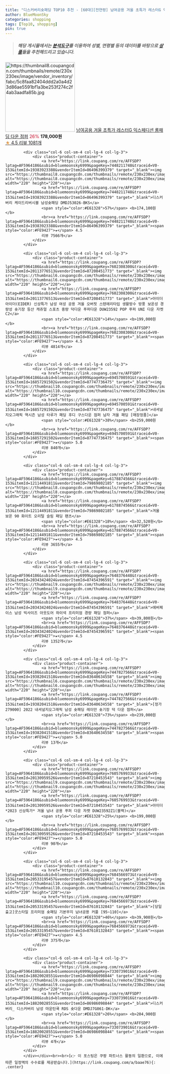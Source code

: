 ```yaml
---
title: "디스커버리숏패딩 TOP10 추천 - [60대][전연령] 남여공용 겨울 초특가 레스터G 익스페디션 롱패딩 다운 점퍼"
author: BlueMoonSky
categories: shopping
tags: [Top10, shopping]
pin: true
---
```


> ##### 해당 게시물에서는 [**분석도구**](https://itemscout.io/)를 이용하여 **성별**, **연령별** 등의 데이터를 바탕으로 [**상품**](https://link.coupang.com/a/baae76)들을 추천해드리고 있습니다.
<div class="container"><div class="row">
            <div class="col-6 col-sm-4 col-lg-4 col-lg-3">
                <div class="product-container">
                    <a href="https://link.coupang.com/re/AFFSDP?lptag=AF5964186&subid=bluemoonsky6999&pageKey=7668933348&traceid=V0-153&itemId=20452522908&vendorItemId=87759519320" target="_blank"><img src="https://thumbnail8.coupangcdn.com/thumbnails/remote/230x230ex/image/vendor_inventory/fabc/5c8faa82404ddd2a0a4d23d86ae5591bf1a3be253f274c2f4ab3aadfa85b.jpg" alt="https://thumbnail8.coupangcdn.com/thumbnails/remote/230x230ex/image/vendor_inventory/fabc/5c8faa82404ddd2a0a4d23d86ae5591bf1a3be253f274c2f4ab3aadfa85b.jpg" width="220" height="220"></a>
                    <a href="https://link.coupang.com/re/AFFSDP?lptag=AF5964186&subid=bluemoonsky6999&pageKey=7668933348&traceid=V0-153&itemId=20452522908&vendorItemId=87759519320" target="_blank">남여공용 겨울 초특가 레스터G 익스페디션 롱패딩 다운 점퍼</a>
                    <span style="color:#E61328">26%</span> <b>178,000원</b>
                    <br><a href="https://link.coupang.com/re/AFFSDP?lptag=AF5964186&subid=bluemoonsky6999&pageKey=7668933348&traceid=V0-153&itemId=20452522908&vendorItemId=87759519320" target="_blank"><span style="color:#FE9427">★</span> 4.5
                    리뷰 1081개</a>
                </div>
            </div>
            
            <div class="col-6 col-sm-4 col-lg-4 col-lg-3">
                <div class="product-container">
                    <a href="https://link.coupang.com/re/AFFSDP?lptag=AF5964186&subid=bluemoonsky6999&pageKey=7448211748&traceid=V0-153&itemId=19383923388&vendorItemId=86496399379" target="_blank"><img src="https://thumbnail8.coupangcdn.com/thumbnails/remote/230x230ex/image/vendor_inventory/a00f/3e9860077162d6798ecfc1e57df9e4286c622e8a1e32ad0e9b363b02ad2b.jpg" alt="https://thumbnail8.coupangcdn.com/thumbnails/remote/230x230ex/image/vendor_inventory/a00f/3e9860077162d6798ecfc1e57df9e4286c622e8a1e32ad0e9b363b02ad2b.jpg" width="220" height="220"></a>
                    <a href="https://link.coupang.com/re/AFFSDP?lptag=AF5964186&subid=bluemoonsky6999&pageKey=7448211748&traceid=V0-153&itemId=19383923388&vendorItemId=86496399379" target="_blank">디스커버리 케이드리버시블 남성숏패딩 DMDJ53026-BKS</a>
                    <span style="color:#E61328">57%</span> <b>174,100원</b>
                    <br><a href="https://link.coupang.com/re/AFFSDP?lptag=AF5964186&subid=bluemoonsky6999&pageKey=7448211748&traceid=V0-153&itemId=19383923388&vendorItemId=86496399379" target="_blank"><span style="color:#FE9427">★</span> 4.5
                    리뷰 7566개</a>
                </div>
            </div>
            
            <div class="col-6 col-sm-4 col-lg-4 col-lg-3">
                <div class="product-container">
                    <a href="https://link.coupang.com/re/AFFSDP?lptag=AF5964186&subid=bluemoonsky6999&pageKey=7602308300&traceid=V0-153&itemId=20113776513&vendorItemId=87208451773" target="_blank"><img src="https://thumbnail6.coupangcdn.com/thumbnails/remote/230x230ex/image/vendor_inventory/2509/2aa528cc4aac5ed1ec863f851173a032d0767305ea612c38697e7e9e1a12.png" alt="https://thumbnail6.coupangcdn.com/thumbnails/remote/230x230ex/image/vendor_inventory/2509/2aa528cc4aac5ed1ec863f851173a032d0767305ea612c38697e7e9e1a12.png" width="220" height="220"></a>
                    <a href="https://link.coupang.com/re/AFFSDP?lptag=AF5964186&subid=bluemoonsky6999&pageKey=7602308300&traceid=V0-153&itemId=20113776513&vendorItemId=87208451773" target="_blank">아이더 아이더(EIDER) 신상특가 남성 여성 공용 겨울 오버핏 스텐에리타입 생활방수 방풍 보온성 경량성 숏기장 등산 캐쥬얼 스포츠 중량 덕다운 푸퍼다운 DUW23592 POP 푸퍼 UNI 다운 자켓 C2</a>
                    <span style="color:#E61328">14%</span> <b>199,000원</b>
                    <br><a href="https://link.coupang.com/re/AFFSDP?lptag=AF5964186&subid=bluemoonsky6999&pageKey=7602308300&traceid=V0-153&itemId=20113776513&vendorItemId=87208451773" target="_blank"><span style="color:#FE9427">★</span> 4.5
                    리뷰 4814개</a>
                </div>
            </div>
            
            <div class="col-6 col-sm-4 col-lg-4 col-lg-3">
                <div class="product-container">
                    <a href="https://link.coupang.com/re/AFFSDP?lptag=AF5964186&subid=bluemoonsky6999&pageKey=6945700591&traceid=V0-153&itemId=16857291502&vendorItemId=87747736475" target="_blank"><img src="https://thumbnail10.coupangcdn.com/thumbnails/remote/230x230ex/image/vendor_inventory/8055/beb88ac054c6a829b73ba601b9e54a8c50fc85844d4c95c6648de2387d12.jpg" alt="https://thumbnail10.coupangcdn.com/thumbnails/remote/230x230ex/image/vendor_inventory/8055/beb88ac054c6a829b73ba601b9e54a8c50fc85844d4c95c6648de2387d12.jpg" width="220" height="220"></a>
                    <a href="https://link.coupang.com/re/AFFSDP?lptag=AF5964186&subid=bluemoonsky6999&pageKey=6945700591&traceid=V0-153&itemId=16857291502&vendorItemId=87747736475" target="_blank">내셔널지오그래픽 역시즌 남성 타루가 패딩 후디 구스다운 점퍼 남자 겨울 패딩 [매장정품]</a>
                    <span style="color:#E61328">38%</span> <b>259,000원</b>
                    <br><a href="https://link.coupang.com/re/AFFSDP?lptag=AF5964186&subid=bluemoonsky6999&pageKey=6945700591&traceid=V0-153&itemId=16857291502&vendorItemId=87747736475" target="_blank"><span style="color:#FE9427">★</span> 5.0
                    리뷰 840개</a>
                </div>
            </div>
            
            <div class="col-6 col-sm-4 col-lg-4 col-lg-3">
                <div class="product-container">
                    <a href="https://link.coupang.com/re/AFFSDP?lptag=AF5964186&subid=bluemoonsky6999&pageKey=6178874566&traceid=V0-153&itemId=12114491811&vendorItemId=79869802185" target="_blank"><img src="https://thumbnail8.coupangcdn.com/thumbnails/remote/230x230ex/image/vendor_inventory/f692/e7c52b1c183f665656f24d937f4ba3cf48061f0d2c072eecc6b79ace8221.jpg" alt="https://thumbnail8.coupangcdn.com/thumbnails/remote/230x230ex/image/vendor_inventory/f692/e7c52b1c183f665656f24d937f4ba3cf48061f0d2c072eecc6b79ace8221.jpg" width="220" height="220"></a>
                    <a href="https://link.coupang.com/re/AFFSDP?lptag=AF5964186&subid=bluemoonsky6999&pageKey=6178874566&traceid=V0-153&itemId=12114491811&vendorItemId=79869802185" target="_blank">겨울 보온 90 화이트 오리털 슬림 패딩 팬츠</a>
                    <span style="color:#E61328">18%</span> <b>32,520원</b>
                    <br><a href="https://link.coupang.com/re/AFFSDP?lptag=AF5964186&subid=bluemoonsky6999&pageKey=6178874566&traceid=V0-153&itemId=12114491811&vendorItemId=79869802185" target="_blank"><span style="color:#FE9427">★</span> 4.5
                    리뷰 3655개</a>
                </div>
            </div>
            
            <div class="col-6 col-sm-4 col-lg-4 col-lg-3">
                <div class="product-container">
                    <a href="https://link.coupang.com/re/AFFSDP?lptag=AF5964186&subid=bluemoonsky6999&pageKey=7648376448&traceid=V0-153&itemId=20343424024&vendorItemId=87454396591" target="_blank"><img src="https://thumbnail9.coupangcdn.com/thumbnails/remote/230x230ex/image/vendor_inventory/b2d0/e8541159465975b67a08936a52940faedb02d0ee6b29eed0e5f50749c776.jpg" alt="https://thumbnail9.coupangcdn.com/thumbnails/remote/230x230ex/image/vendor_inventory/b2d0/e8541159465975b67a08936a52940faedb02d0ee6b29eed0e5f50749c776.jpg" width="220" height="220"></a>
                    <a href="https://link.coupang.com/re/AFFSDP?lptag=AF5964186&subid=bluemoonsky6999&pageKey=7648376448&traceid=V0-153&itemId=20343424024&vendorItemId=87454396591" target="_blank">에버페이스 남성 빅사이즈 아웃도어 하이넥 프리미엄 경량 패딩 점퍼</a>
                    <span style="color:#E61328">37%</span> <b>39,800원</b>
                    <br><a href="https://link.coupang.com/re/AFFSDP?lptag=AF5964186&subid=bluemoonsky6999&pageKey=7648376448&traceid=V0-153&itemId=20343424024&vendorItemId=87454396591" target="_blank"><span style="color:#FE9427">★</span> 4.5
                    리뷰 1352개</a>
                </div>
            </div>
            
            <div class="col-6 col-sm-4 col-lg-4 col-lg-3">
                <div class="product-container">
                    <a href="https://link.coupang.com/re/AFFSDP?lptag=AF5964186&subid=bluemoonsky6999&pageKey=7447827566&traceid=V0-153&itemId=19382041518&vendorItemId=83640634558" target="_blank"><img src="https://thumbnail6.coupangcdn.com/thumbnails/remote/230x230ex/image/vendor_inventory/2bf1/c3ea703dd22f29eb7a87fd33713fad41d837918d8c8e1ed304681439e65a.png" alt="https://thumbnail6.coupangcdn.com/thumbnails/remote/230x230ex/image/vendor_inventory/2bf1/c3ea703dd22f29eb7a87fd33713fad41d837918d8c8e1ed304681439e65a.png" width="220" height="220"></a>
                    <a href="https://link.coupang.com/re/AFFSDP?lptag=AF5964186&subid=bluemoonsky6999&pageKey=7447827566&traceid=V0-153&itemId=19382041518&vendorItemId=83640634558" target="_blank">[정가 279000] 2022 내셔널지오그래픽 남성 숏패딩 레이만 숏기장 덕 다운 점퍼</a>
                    <span style="color:#E61328">73%</span> <b>239,000원</b>
                    <br><a href="https://link.coupang.com/re/AFFSDP?lptag=AF5964186&subid=bluemoonsky6999&pageKey=7447827566&traceid=V0-153&itemId=19382041518&vendorItemId=83640634558" target="_blank"><span style="color:#FE9427">★</span> 5.0
                    리뷰 13개</a>
                </div>
            </div>
            
            <div class="col-6 col-sm-4 col-lg-4 col-lg-3">
                <div class="product-container">
                    <a href="https://link.coupang.com/re/AFFSDP?lptag=AF5964186&subid=bluemoonsky6999&pageKey=7605769933&traceid=V0-153&itemId=20130959526&vendorItemId=87210453543" target="_blank"><img src="https://thumbnail9.coupangcdn.com/thumbnails/remote/230x230ex/image/vendor_inventory/10f7/837351ce1f7d97fb93e20b78ead91a7d9a7823d014d40bd6546e694f431e.png" alt="https://thumbnail9.coupangcdn.com/thumbnails/remote/230x230ex/image/vendor_inventory/10f7/837351ce1f7d97fb93e20b78ead91a7d9a7823d014d40bd6546e694f431e.png" width="220" height="220"></a>
                    <a href="https://link.coupang.com/re/AFFSDP?lptag=AF5964186&subid=bluemoonsky6999&pageKey=7605769933&traceid=V0-153&itemId=20130959526&vendorItemId=87210453543" target="_blank">아이더 *2023 신상특가* 겨울 남녀 공용 푸퍼 다운 자켓 DUW23592Z1(블랙)</a>
                    <span style="color:#E61328">25%</span> <b>199,000원</b>
                    <br><a href="https://link.coupang.com/re/AFFSDP?lptag=AF5964186&subid=bluemoonsky6999&pageKey=7605769933&traceid=V0-153&itemId=20130959526&vendorItemId=87210453543" target="_blank"><span style="color:#FE9427">★</span> 5.0
                    리뷰 90개</a>
                </div>
            </div>
            
            <div class="col-6 col-sm-4 col-lg-4 col-lg-3">
                <div class="product-container">
                    <a href="https://link.coupang.com/re/AFFSDP?lptag=AF5964186&subid=bluemoonsky6999&pageKey=7684566973&traceid=V0-153&itemId=20533195457&vendorItemId=87610132843" target="_blank"><img src="https://thumbnail10.coupangcdn.com/thumbnails/remote/230x230ex/image/vendor_inventory/3977/8338d9d532f7a808e357d6900b9f4a3e0a01c8d2c0651b6c6b7bae4e1100.jpg" alt="https://thumbnail10.coupangcdn.com/thumbnails/remote/230x230ex/image/vendor_inventory/3977/8338d9d532f7a808e357d6900b9f4a3e0a01c8d2c0651b6c6b7bae4e1100.jpg" width="220" height="220"></a>
                    <a href="https://link.coupang.com/re/AFFSDP?lptag=AF5964186&subid=bluemoonsky6999&pageKey=7684566973&traceid=V0-153&itemId=20533195457&vendorItemId=87610132843" target="_blank">[당일출고]굿스타일 프리미엄 숏패딩 기본무지 남녀공용 커플 [95~110]</a>
                    <span style="color:#E61328">46%</span> <b>39,900원</b>
                    <br><a href="https://link.coupang.com/re/AFFSDP?lptag=AF5964186&subid=bluemoonsky6999&pageKey=7684566973&traceid=V0-153&itemId=20533195457&vendorItemId=87610132843" target="_blank"><span style="color:#FE9427">★</span> 4.5
                    리뷰 375개</a>
                </div>
            </div>
            
            <div class="col-6 col-sm-4 col-lg-4 col-lg-3">
                <div class="product-container">
                    <a href="https://link.coupang.com/re/AFFSDP?lptag=AF5964186&subid=bluemoonsky6999&pageKey=7330739016&traceid=V0-153&itemId=18820028551&vendorItemId=86986098844" target="_blank"><img src="https://thumbnail9.coupangcdn.com/thumbnails/remote/230x230ex/image/vendor_inventory/0d28/f11f5a47bac04d5e3b74af6d865386dd5ec95fb56170e28446c6b9795b71.jpg" alt="https://thumbnail9.coupangcdn.com/thumbnails/remote/230x230ex/image/vendor_inventory/0d28/f11f5a47bac04d5e3b74af6d865386dd5ec95fb56170e28446c6b9795b71.jpg" width="220" height="220"></a>
                    <a href="https://link.coupang.com/re/AFFSDP?lptag=AF5964186&subid=bluemoonsky6999&pageKey=7330739016&traceid=V0-153&itemId=18820028551&vendorItemId=86986098844" target="_blank">디스커버리_ 디스커버리 남성 마운틴쿡 RDS 숏다운 DMDJ7G061-DK</a>
                    <span style="color:#E61328">26%</span> <b>204,900원</b>
                    <br><a href="https://link.coupang.com/re/AFFSDP?lptag=AF5964186&subid=bluemoonsky6999&pageKey=7330739016&traceid=V0-153&itemId=18820028551&vendorItemId=86986098844" target="_blank"><span style="color:#FE9427">★</span> 5.0
                    리뷰 4개</a>
                </div>
            </div>
            </div></div><br><br>[👉 이 포스팅은 쿠팡 파트너스 활동의 일환으로, 이에 따른 일정액의 수수료를 제공받습니다.](https://link.coupang.com/a/baae76){: .center}